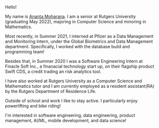 Hello!

My name is <a href="https://anantamoharana.github.io/" target="_blank">Ananta Moharana</a>. I am a senior at Rutgers University (graduating May 2022), majoring in Computer Science and minoring in Mathematics.

Most recently, in Summer 2021, I interned at Pfizer as a Data Management and Monitoring Intern, under the Global Biometrics and Data Management department. Specifically, I worked with the database build and programming team!

Besides that, in Summer 2020 I was a Software Engineering Intern at Finacle Soft Inc., a finanacial technology start up, on their flagship product Swift CDS, a credit trading an risk analytics tool.

I have also worked at Rutgers University as a Computer Science and Mathematics tutor and I am currently employed as a resident assistant(RA) by the Rutgers Department of Residence Life.

Outside of school and work I like to stay active. I particularly enjoy powerlifting and bike riding!

I'm interested in software engineering, data engineering, product management, AI/ML, mobile development, and data science!
